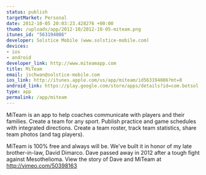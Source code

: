 ```yaml
--- 
status: publish
targetMarket: Personal
date: 2012-10-05 20:03:23.428276 +00:00
thumb: /uploads/app/2012-10/2012-10-05-miteam.png
itunes_id: "563194086"
developer: Solstice Mobile (www.solstice-mobile.com)
devices: 
- ios
- android
developer_link: http://www.miteamapp.com
title: MiTeam
email: jschwan@solstice-mobile.com
ios_link: http://itunes.apple.com/us/app/miteam/id563194086?mt=8
android_link: https://play.google.com/store/apps/details?id=com.botsol.miteam
type: app
permalink: /app/miteam
---
```


MiTeam is an app to help coaches communicate with players and their families. Create a team for any sport. Publish practice and game schedules with integrated directions. Create a team roster, track team statistics, share team photos (and tag players). 

MiTeam is 100% free and always will be. We've built it in honor of my late brother-in-law, David Dimarco. Dave passed away in 2012 after a tough fight against Mesothelioma. View the story of Dave and MiTeam at http://vimeo.com/50398163
